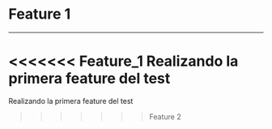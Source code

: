 # Feature 1
---
<<<<<<< Feature_1
Realizando la primera feature del test
=======
Realizando la primera feature del test
>>>>>>> Feature 2
